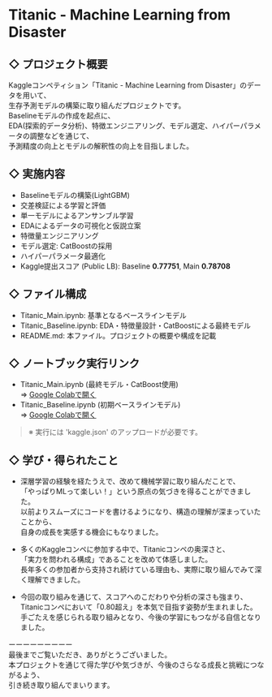# **Titanic - Machine Learning from Disaster**  
## ◇ プロジェクト概要
Kaggleコンペティション「Titanic - Machine Learning from Disaster」のデータを用いて、  
生存予測モデルの構築に取り組んだプロジェクトです。  
Baselineモデルの作成を起点に、  
EDA(探索的データ分析)、特徴エンジニアリング、モデル選定、ハイパーパラメータの調整などを通じて、  
予測精度の向上とモデルの解釈性の向上を目指しました。  

## ◇ 実施内容
- Baselineモデルの構築(LightGBM)
- 交差検証による学習と評価
- 単一モデルによるアンサンブル学習
- EDAによるデータの可視化と仮説立案
- 特徴量エンジニアリング
- モデル選定: CatBoostの採用
- ハイパーパラメータ最適化
- Kaggle提出スコア (Public LB): Baseline **0.77751**, Main **0.78708**  

## ◇ ファイル構成
- Titanic_Main.ipynb: 基準となるベースラインモデル
- Titanic_Baseline.ipynb: EDA・特徴量設計・CatBoostによる最終モデル
- README.md: 本ファイル。プロジェクトの概要や構成を記載

## ◇ ノートブック実行リンク
- Titanic_Main.ipynb (最終モデル・CatBoost使用)  
  => [Google Colabで開く](https://colab.research.google.com/drive/12oMqZPmN-YnR89Npmka2QeoN4cIVNAPO?usp=drive_link)
- Titanic_Baseline.ipynb (初期ベースラインモデル)  
  => [Google Colabで開く](https://colab.research.google.com/drive/1wV6OvXCQD2ehuVn_F_0RVp6atlrSg1af?usp=drive_link)  

> ※ 実行には 'kaggle.json' のアップロードが必要です。

## ◇ 学び・得られたこと
- 深層学習の経験を経たうえで、改めて機械学習に取り組んだことで、  
「やっぱりMLって楽しい！」という原点の気づきを得ることができました。  
以前よりスムーズにコードを書けるようになり、構造の理解が深まっていたことから、  
自身の成長を実感する機会にもなりました。  

- 多くのKaggleコンペに参加する中で、Titanicコンペの奥深さと、  
「実力を問われる構成」であることを改めて体感しました。  
長年多くの参加者から支持され続けている理由も、実際に取り組んでみて深く理解できました。

- 今回の取り組みを通じて、スコアへのこだわりや分析の深さも強まり、  
Titanicコンペにおいて「0.80超え」を本気で目指す姿勢が生まれました。  
手ごたえを感じられる取り組みとなり、今後の学習にもつながる自信となりました。
  
  
ーーーーーーーーー  
最後までご覧いただき、ありがとうございました。  
本プロジェクトを通じて得た学びや気づきが、今後のさらなる成長と挑戦につながるよう、  
引き続き取り組んでまいります。  